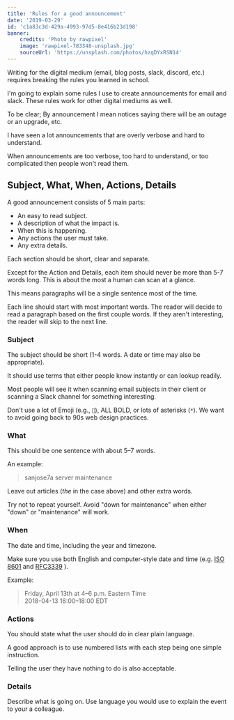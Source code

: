 ```yaml
---
title: 'Rules for a good announcement'
date: '2019-03-29'
id: 'c1a83c3d-429a-4993-97d5-8e416b23d198'
banner:
    credits: 'Photo by rawpixel'
    image: 'rawpixel-783348-unsplash.jpg'
    sourceUrl: 'https://unsplash.com/photos/hzqDYxRSN14'
---
```


Writing for the digital medium (email, blog posts, slack, discord, etc.)
requires breaking the rules you learned in school.

I'm going to explain some rules I use to create announcements for email and
slack. These rules work for other digital mediums as well.

To be clear; By announcement I mean notices saying there will be an outage or
an upgrade, etc.

<!-- more -->

I have seen a lot announcements that are overly verbose and hard to
understand.

When announcements are too verbose, too hard to understand, or too complicated
then people won't read them.

## Subject, What, When, Actions, Details

A good announcement consists of 5 main parts:

-   An easy to read subject.
-   A description of what the impact is.
-   When this is happening.
-   Any actions the user must take.
-   Any extra details.

Each section should be short, clear and separate.

Except for the Action and Details, each item should never be more than 5-7
words long. This is about the most a human can scan at a glance.

This means paragraphs will be a single sentence most of the time.

Each line should start with most important words. The reader will decide to
read a paragraph based on the first couple words. If they aren't interesting,
the reader will skip to the next line.

### Subject

The subject should be short (1-4 words. A date or time may also be
appropriate).

It should use terms that either people know instantly or can lookup readily.

Most people will see it when scanning email subjects in their client or
scanning a Slack channel for something interesting.

Don't use a lot of Emoji (e.g., `🚨`), ALL BOLD, or lots of asterisks (`*`).
We want to avoid going back to 90s web design practices.

### What

This should be one sentence with about 5–7 words.

An example:

> sanjose7a server maintenance

Leave out articles (_the_ in the case above) and other extra words.

Try not to repeat yourself. Avoid "down for maintenance" when either "down" or
"maintenance" will work.

### When

The date and time, including the year and timezone.

Make sure you use both English and computer-style date and time (e.g.
[ISO 8601](https://en.wikipedia.org/wiki/ISO_8601) and
[RFC3339](https://tools.ietf.org/html/rfc3339) ).

Example:

> Friday, April 13th at 4–6 p.m. Eastern Time <br/> 2018-04-13 16:00–18:00 EDT

### Actions

You should state what the user should do in clear plain language.

A good approach is to use numbered lists with each step being one simple
instruction.

Telling the user they have nothing to do is also acceptable.

### Details

Describe what is going on. Use language you would use to explain the event to
your a colleague.
